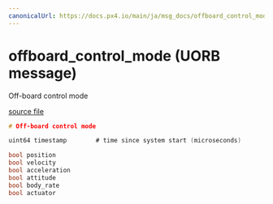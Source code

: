```yaml
---
canonicalUrl: https://docs.px4.io/main/ja/msg_docs/offboard_control_mode
---
```


# offboard_control_mode (UORB message)

Off-board control mode

[source file](https://github.com/PX4/PX4-Autopilot/blob/release/1.13/msg/offboard_control_mode.msg)

```c
# Off-board control mode

uint64 timestamp        # time since system start (microseconds)

bool position
bool velocity
bool acceleration
bool attitude
bool body_rate
bool actuator

```

